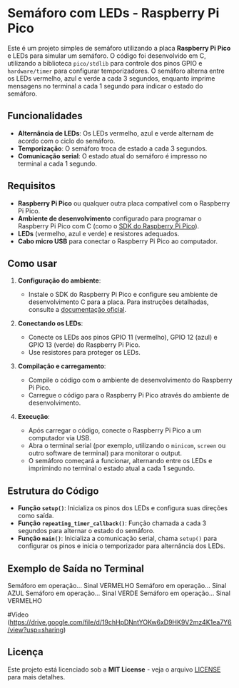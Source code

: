 # Semáforo com LEDs - Raspberry Pi Pico

Este é um projeto simples de semáforo utilizando a placa **Raspberry Pi Pico** e LEDs para simular um semáforo. O código foi desenvolvido em C, utilizando a biblioteca `pico/stdlib` para controle dos pinos GPIO e `hardware/timer` para configurar temporizadores. O semáforo alterna entre os LEDs vermelho, azul e verde a cada 3 segundos, enquanto imprime mensagens no terminal a cada 1 segundo para indicar o estado do semáforo.

## Funcionalidades

- **Alternância de LEDs**: Os LEDs vermelho, azul e verde alternam de acordo com o ciclo do semáforo.
- **Temporização**: O semáforo troca de estado a cada 3 segundos.
- **Comunicação serial**: O estado atual do semáforo é impresso no terminal a cada 1 segundo.

## Requisitos

- **Raspberry Pi Pico** ou qualquer outra placa compatível com o Raspberry Pi Pico.
- **Ambiente de desenvolvimento** configurado para programar o Raspberry Pi Pico com C (como o [SDK do Raspberry Pi Pico](https://www.raspberrypi.org/documentation/pico/getting-started/)).
- **LEDs** (vermelho, azul e verde) e resistores adequados.
- **Cabo micro USB** para conectar o Raspberry Pi Pico ao computador.

## Como usar

1. **Configuração do ambiente**:
   - Instale o SDK do Raspberry Pi Pico e configure seu ambiente de desenvolvimento C para a placa. Para instruções detalhadas, consulte a [documentação oficial](https://www.raspberrypi.org/documentation/pico/getting-started/).
   
2. **Conectando os LEDs**:
   - Conecte os LEDs aos pinos GPIO 11 (vermelho), GPIO 12 (azul) e GPIO 13 (verde) do Raspberry Pi Pico.
   - Use resistores para proteger os LEDs.

3. **Compilação e carregamento**:
   - Compile o código com o ambiente de desenvolvimento do Raspberry Pi Pico.
   - Carregue o código para o Raspberry Pi Pico através do ambiente de desenvolvimento.

4. **Execução**:
   - Após carregar o código, conecte o Raspberry Pi Pico a um computador via USB.
   - Abra o terminal serial (por exemplo, utilizando o `minicom`, `screen` ou outro software de terminal) para monitorar o output.
   - O semáforo começará a funcionar, alternando entre os LEDs e imprimindo no terminal o estado atual a cada 1 segundo.

## Estrutura do Código

- **Função `setup()`**: Inicializa os pinos dos LEDs e configura suas direções como saída.
- **Função `repeating_timer_callback()`**: Função chamada a cada 3 segundos para alternar o estado do semáforo.
- **Função `main()`**: Inicializa a comunicação serial, chama `setup()` para configurar os pinos e inicia o temporizador para alternância dos LEDs.

## Exemplo de Saída no Terminal

Semáforo em operação...
Sinal VERMELHO Semáforo em operação... 
Sinal AZUL Semáforo em operação... 
Sinal VERDE Semáforo em operação... 
Sinal VERMELHO

#Vídeo
(https://drive.google.com/file/d/19chHpDNntYOKw6xD9HK9V2mz4K1ea7Y6/view?usp=sharing)


## Licença

Este projeto está licenciado sob a **MIT License** - veja o arquivo [LICENSE](LICENSE) para mais detalhes.

